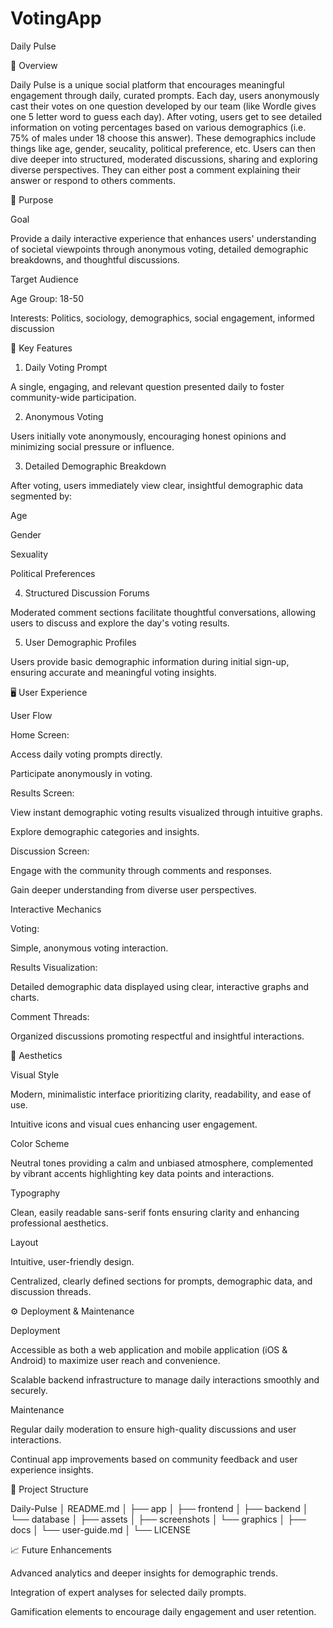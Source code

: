 # VotingApp

Daily Pulse

📖 Overview

Daily Pulse is a unique social platform that encourages meaningful engagement through daily, curated prompts. Each day, users anonymously cast their votes on one question developed by our team (like Wordle gives one 5 letter word to guess each day). After voting, users get to see detailed information on voting percentages based on various demographics (i.e. 75% of males under 18 choose this answer). These demographics include things like age, gender, seucality, political preference, etc. Users can then dive deeper into structured, moderated discussions, sharing and exploring diverse perspectives. They can either post a comment explaining their answer or respond to others comments.

🎯 Purpose

Goal

Provide a daily interactive experience that enhances users' understanding of societal viewpoints through anonymous voting, detailed demographic breakdowns, and thoughtful discussions.

Target Audience

Age Group: 18-50

Interests: Politics, sociology, demographics, social engagement, informed discussion

🚀 Key Features

1. Daily Voting Prompt

A single, engaging, and relevant question presented daily to foster community-wide participation.

2. Anonymous Voting

Users initially vote anonymously, encouraging honest opinions and minimizing social pressure or influence.

3. Detailed Demographic Breakdown

After voting, users immediately view clear, insightful demographic data segmented by:

Age

Gender

Sexuality

Political Preferences

4. Structured Discussion Forums

Moderated comment sections facilitate thoughtful conversations, allowing users to discuss and explore the day's voting results.

5. User Demographic Profiles

Users provide basic demographic information during initial sign-up, ensuring accurate and meaningful voting insights.

🖥️ User Experience

User Flow

Home Screen:

Access daily voting prompts directly.

Participate anonymously in voting.

Results Screen:

View instant demographic voting results visualized through intuitive graphs.

Explore demographic categories and insights.

Discussion Screen:

Engage with the community through comments and responses.

Gain deeper understanding from diverse user perspectives.

Interactive Mechanics

Voting:

Simple, anonymous voting interaction.

Results Visualization:

Detailed demographic data displayed using clear, interactive graphs and charts.

Comment Threads:

Organized discussions promoting respectful and insightful interactions.

🎨 Aesthetics

Visual Style

Modern, minimalistic interface prioritizing clarity, readability, and ease of use.

Intuitive icons and visual cues enhancing user engagement.

Color Scheme

Neutral tones providing a calm and unbiased atmosphere, complemented by vibrant accents highlighting key data points and interactions.

Typography

Clean, easily readable sans-serif fonts ensuring clarity and enhancing professional aesthetics.

Layout

Intuitive, user-friendly design.

Centralized, clearly defined sections for prompts, demographic data, and discussion threads.

⚙️ Deployment & Maintenance

Deployment

Accessible as both a web application and mobile application (iOS & Android) to maximize user reach and convenience.

Scalable backend infrastructure to manage daily interactions smoothly and securely.

Maintenance

Regular daily moderation to ensure high-quality discussions and user interactions.

Continual app improvements based on community feedback and user experience insights.

📁 Project Structure

Daily-Pulse
│   README.md
│
├── app
│   ├── frontend
│   ├── backend
│   └── database
│
├── assets
│   ├── screenshots
│   └── graphics
│
├── docs
│   └── user-guide.md
│
└── LICENSE

📈 Future Enhancements

Advanced analytics and deeper insights for demographic trends.

Integration of expert analyses for selected daily prompts.

Gamification elements to encourage daily engagement and user retention.





